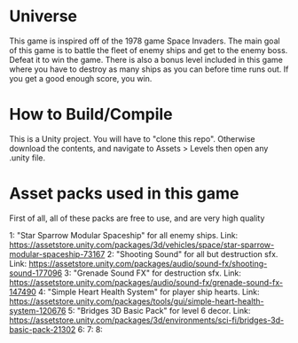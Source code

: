 # Universe
This game is inspired off of the 1978 game Space Invaders. The main goal of this game is to battle the fleet of enemy ships and get to the enemy boss. Defeat it to win the game. There is also a bonus level included in this game where you have to destroy as many ships as you can before time runs out. If you get a good enough score, you win.

# How to Build/Compile
This is a Unity project. You will have to "clone this repo". Otherwise download the contents, and navigate to Assets > Levels then open any .unity file.

# Asset packs used in this game
First of all, all of these packs are free to use, and are very high quality

1: "Star Sparrow Modular Spaceship" for all enemy ships. Link: https://assetstore.unity.com/packages/3d/vehicles/space/star-sparrow-modular-spaceship-73167
2: "Shooting Sound" for all but destruction sfx. Link: https://assetstore.unity.com/packages/audio/sound-fx/shooting-sound-177096
3: "Grenade Sound FX" for destruction sfx. Link: https://assetstore.unity.com/packages/audio/sound-fx/grenade-sound-fx-147490
4: "Simple Heart Health System" for player ship hearts. Link: https://assetstore.unity.com/packages/tools/gui/simple-heart-health-system-120676
5: "Bridges 3D Basic Pack" for level 6 decor. Link: https://assetstore.unity.com/packages/3d/environments/sci-fi/bridges-3d-basic-pack-21302
6:
7:
8:

